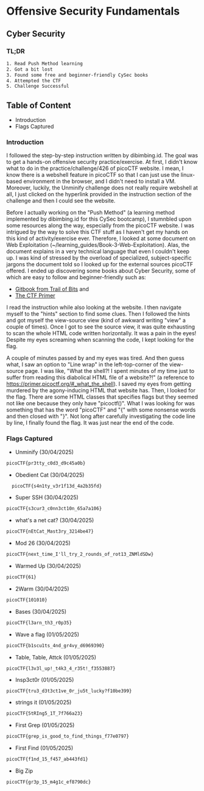 # Offensive Security Fundamentals
## Cyber Security
### TL;DR
```txt
1. Read Push Method learning
2. Got a bit lost
3. Found some free and beginner-friendly CySec books
4. Attempted the CTF
5. Challenge Successful
```
## Table of Content
* Introduction
* Flags Captured

### Introduction
I followed the step-by-step instruction written by dibimbing.id. The goal was to get a hands-on offensive security practice/exercise. At first, I didn't know what to do in the practice/challenge/426 of picoCTF website. I mean, I know there is a webshell feature in picoCTF so that I can just use the linux-based environment in the browser, and I didn't need to install a VM. Moreover, luckily, the Unminify challenge does not really require webshell at all, I just clicked on the hyperlink provided in the instruction section of the challenge and then I could see the website. 

Before I actually working on the "Push Method" (a learning method implemented by dibimbing.id for this CySec bootcamp), I stumnbled upon some resources along the way, especially from the picoCTF website. I was intrigued by the way to solve this CTF stuff as I haven't get my hands on this kind of activity/exercise ever. Therefore, I looked at some document on Web Exploitation (~/learning_guides/Book-3-Web-Exploitation). Alas, the document explains in a very technical language that even I couldn't keep up. I was kind of stressed by the overload of specialized, subject-specific jargons the document told so I looked up for the external sources picoCTF offered. I ended up discovering some books about Cyber Security, some of which are easy to follow and beginner-friendly such as:
* [Gitbook from Trail of Bits](https://trailofbits.github.io/ctf/index.html) and
* [The CTF Primer](primer.picoctf.org)

I read the instruction while also looking at the website. I then navigate myself to the "hints" section to find some clues. Then I followed the hints and got myself the view-source view (kind of awkward writing "view" a couple of times). Once I got to see the source view, it was quite exhausting to scan the whole HTML code written horizontally. It was a pain in the eyes! Despite my eyes screaming when scanning the code, I kept looking for the flag.

A couple of minutes passed by and my eyes was tired. And then guess what, I saw an option to "Line wrap" in the left-top-corner of the view-source page. I was like, "What the shell?! I spent minutes of my time just to suffer from reading this diabolical HTML file of a website?!" (a reference to https://primer.picoctf.org/#_what_the_shell). I saved my eyes from getting murdered by the agony-inducing HTML that website has. Then, I looked for the flag. There are some HTML classes that specifies flags but they seemed not like one because they only have "picoctf()". What I was looking for was something that has the word "picoCTF" and "{" with some nonsense words and then closed with "}". Not long after carefully investigating the code line by line, I finally found the flag. It was just near the end of the code.


### Flags Captured
* Unminify (30/04/2025)
```txt
picoCTF{pr3tty_c0d3_d9c45a0b}
```
* Obedient Cat (30/04/2025)
```txt
  picoCTF{s4n1ty_v3r1f13d_4a2b35fd}
```
* Super SSH (30/04/2025)
```txt
picoCTF{s3cur3_c0nn3ct10n_65a7a106}
```
* what's a net cat? (30/04/2025)
```txt
picoCTF{nEtCat_Mast3ry_3214be47}
```
* Mod 26 (30/04/2025)
```txt
picoCTF{next_time_I'll_try_2_rounds_of_rot13_ZNMldSDw}
```
* Warmed Up (30/04/2025)
```txt
picoCTF{61}
```
* 2Warm (30/04/2025)
```txt
picoCTF{101010}
```
* Bases (30/04/2025)
```txt
picoCTF{l3arn_th3_r0p35}
```
* Wave a flag (01/05/2025)
```txt
picoCTF{b1scu1ts_4nd_gr4vy_d6969390}
```
* Table, Table, Attck (01/05/2025)
```txt
picoCTF{l3v3l_up!_t4k3_4_r35t!_f3553887}
```
* Insp3ct0r (01/05/2025)
```
picoCTF{tru3_d3t3ct1ve_0r_ju5t_lucky?f10be399}
```
* strings it (01/05/2025)
```txt
picoCTF{5tRIng5_1T_7f766a23}
```
* First Grep (01/05/2025)
```txt
picoCTF{grep_is_good_to_find_things_f77e0797}
```
* First Find (01/05/2025)
```txt
picoCTF{f1nd_15_f457_ab443fd1}
```
* Big Zip
```txt
picoCTF{gr3p_15_m4g1c_ef8790dc}
```
